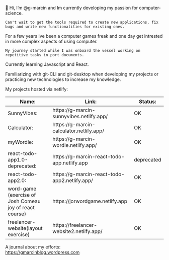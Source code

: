 👋 Hi, I’m @g-marcin and Im currently developing my passion for computer-science. 

    Can't wait to get the tools required to create new applications, fix bugs and write new functionalities for existing ones. 
  
For a few years Ive been a computer games freak and one day get intrested in more complex aspects of using computer. 
  
    My journey started while I was onboard the vessel working on repetitive tasks in port documents.
 

Currently learning Javascript and React.

Familiarizing with git-CLI and git-desktop when developing my projects or practicing new technologies to increase my knowledge.

My projects hosted via netlify:
<table class="tg">
<thead>
  <tr>
    <th class="tg-0lax">Name:</th>
    <th class="tg-0lax">Link:</th>
    <th class="tg-0lax">Status:</th>
  </tr>
</thead>
<tbody>
  <tr>
    <td class="tg-0lax">SunnyVibes:</td>
    <td class="tg-0lax">https://g-marcin-sunnyvibes.netlify.app/</td>
    <td class="tg-0lax">OK</td>
  </tr>
  <tr>
    <td class="tg-0lax">Calculator:</td>
    <td class="tg-0lax">https://g-marcin-calculator.netlify.app/</td>
    <td class="tg-0lax">OK</td>
  </tr>
  <tr>
    <td class="tg-0lax">myWordle:</td>
    <td class="tg-0lax">https://g-marcin-wordle.netlify.app/</td>
    <td class="tg-0lax">OK</td>
  </tr>
  <tr>
    <td class="tg-0lax">react-todo-app1.0-deprecated:</td>
    <td class="tg-0lax" >https://g-marcin-react-todo-app.netlify.app</td>
    <td class="tg-0lax">deprecated</td>
  </tr>   
    <tr>
    <td class="tg-0lax">react-todo-app2.0:</td>
    <td class="tg-0lax">https://g-marcin-react-todo-app2.netlify.app/</td>
    <td class="tg-0lax">OK</td>
  </tr>
    
  <tr>
    <td class="tg-0lax">word-game (exercise of Josh Comeau joy of react course)</td>
    <td class="tg-0lax">https://jorwordgame.netlify.app</td>
    <td class="tg-0lax">OK</td>
  </tr>
    
   <tr>
    <td class="tg-0lax">freelancer-website(layout exercise)</td>
    <td class="tg-0lax">https://freelancer-website2.netlify.app/</td>
    <td class="tg-0lax">OK</td>
  </tr>
    
   
</tbody>
</table>





A journal about my efforts:
</br>
https://gmarcinblog.wordpress.com


 
